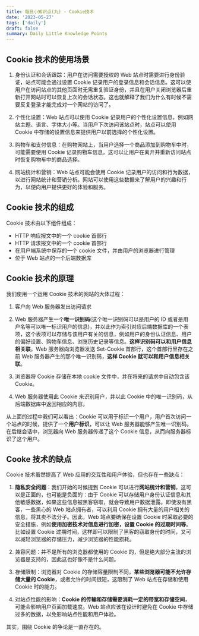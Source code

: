 ```yaml
---
title: 每日小知识点(九) - Cookie技术
date: '2023-05-27'
tags: ['daily']
draft: false
summary: Daily Little Knowledge Points
---
```


## Cookie 技术的使用场景

1. 身份认证和会话跟踪：用户在访问需要授权的 Web 站点时需要进行身份验证，站点可能会通过设置 Cookie 记录用户的登录信息和会话信息。这可以使用户在访问站点的其他页面时无需重复验证身份，并且在用户关闭浏览器后重新打开网站时可以恢复上次的会话状态。这也就解释了我们为什么有时候不需要反复登录才能完成对一个网站的访问了。

2. 个性化设置：Web 站点可以使用 Cookie 记录用户的个性化设置信息，例如网站主题、语言、字体大小等。当用户下次访问该站点时，站点可以使用 Cookie 中存储的设置信息来提供用户以前选择的个性化设置。

3. 购物车和支付信息：在购物网站上，当用户选择一个商品添加到购物车中时，可能需要使用 Cookie 记录购物车信息。这可以让用户在离开并重新访问站点时恢复购物车中的商品选择。

4. 网站统计和营销：Web 站点可能会使用 Cookie 记录用户的访问和行为数据，以进行网站统计和营销分析。网站可以使用这些数据来了解用户的兴趣和行为，以便向用户提供更好的体验和服务。

## Cookie 技术的组成

Cookie 技术由以下组件组成：

- HTTP 响应报文中的一个 cookie 首部行
- HTTP 请求报文中的一个 cookie 首部行
- 在用户端系统中保存的一个 cookie 文件，并由用户的浏览器进行管理
- 位于 Web 站点的一个后端数据库

## Cookie 技术的原理

我们使用一个运用 Cookie 技术的网站的大体过程：

1. 客户向 Web 服务器发出访问请求

2. Web 服务器产生一个**唯一识别码**(这个唯一识别码可以是用户的 ID 或者是用户名等可以唯一标识用户的信息)，并以此作为索引对应后端数据库的一个表项，这个表项可以存储与该用户有关的信息，例如用户的身份认证信息、用户的偏好设置、购物车信息、浏览历史记录等信息。**这样识别码可以和用户信息相关联**。Web 服务器向浏览器发送 Set-Cookie 首部行，这个首部行里存在之前 Web 服务器产生的那个唯一识别码，**这样 Cookie 就可以和用户信息相关联**。

3. 浏览器将 Cookie 存储在本地 cookie 文件中，并在将来的请求中自动包含该 Cookie。

4. Web 服务器使用此 Cookie 来识别用户，并以此 Cookie 中的唯一识别码，从后端数据库中返回相应的内容。

从上面的过程中我们可以看出：Cookie 可以用于标识一个用户，用户首次访问一个站点的时候，提供了一个**用户标识**，可以让 Web 服务器能够产生唯一识别码。在后继会话中，浏览器向 Web 服务器传递了这个 Cookie 信息，从而向服务器标识了这个用户。

## Cooke 技术的缺点

Cookie 技术虽然提高了 Web 应用的交互性和用户体验，但也存在一些缺点：

1. **隐私安全问题**：我们开始的时候提到 Cookie 可以进行**网站统计和营销**，这可以是正面的，也可能是负面的：由于 Cookie 可以存储用户身份认证信息和其他敏感数据，如果这些信息被黑客窃取，就会导致用户数据泄露。即使没有黑客，一些黑心的 Web 站点拥有者，可以利用 Cookie 拥有大量的用户相关的信息，将其卖不法分子。因此，Web 站点要确保在设置 Cookie 时采取必要的安全措施，例如**使用加密技术对信息进行加密，设置 Cookie 的过期时间等**。比如设置 Cookie 过期时间，这样即可以限制了黑客的窃取身份的时间，又可以减轻浏览器的存储压力，减少浏览器的性能损耗。

2. 兼容问题：并不是所有的浏览器都使用的 Cookie 的，但是绝大部分主流的浏览器是支持的，因此这也好像不是什么问题。

3. 存储限制：浏览器对 Cookie 的存储容量限制不同，**某些浏览器可能不允许存储大量的 Cookie**，或者允许的时间很短，这限制了 Web 站点在存储和使用 Cookie 时的能力。

4. 对站点性能的影响：**Cookie 的传输和存储需要消耗一定的带宽和存储空间**，可能会影响用户页面加载速度。Web 站点应该在设计时避免在 Cookie 中存储过多的数据，以免影响站点性能和用户体验。

其实，围绕 Cookie 的争论是一直存在的。
